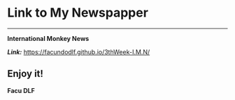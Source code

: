 ﻿# Link to My Newspapper
---

**International Monkey News**

***Link:***
https://facundodlf.github.io/3thWeek-I.M.N/


Enjoy it!
---
**Facu DLF**
